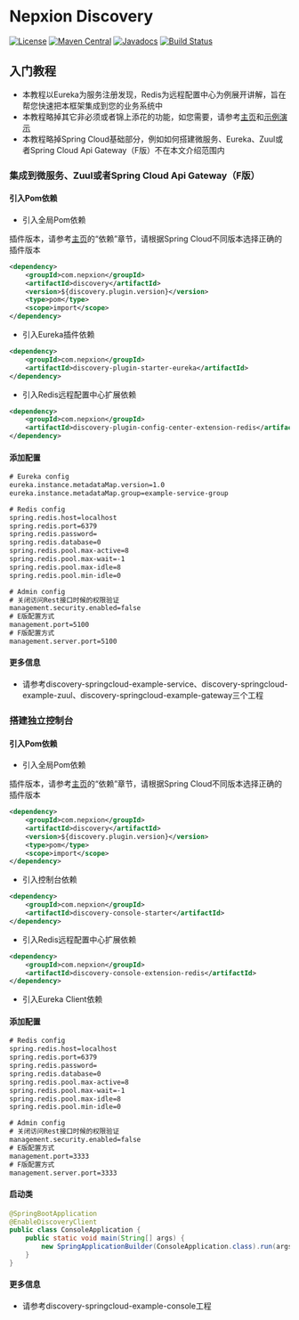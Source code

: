 # Nepxion Discovery
[![License](https://img.shields.io/badge/License-Apache%202.0-blue.svg?label=license)](https://github.com/Nepxion/Discovery/blob/master/LICENSE)
[![Maven Central](https://img.shields.io/maven-central/v/com.nepxion/discovery.svg?label=maven%20central)](http://search.maven.org/#search%7Cga%7C1%7Cg%3A%22com.nepxion%22%20AND%20discovery)
[![Javadocs](http://www.javadoc.io/badge/com.nepxion/discovery.svg)](http://www.javadoc.io/doc/com.nepxion/discovery)
[![Build Status](https://travis-ci.org/Nepxion/Discovery.svg?branch=master)](https://travis-ci.org/Nepxion/Discovery)

## 入门教程
- 本教程以Eureka为服务注册发现，Redis为远程配置中心为例展开讲解，旨在帮您快速把本框架集成到您的业务系统中
- 本教程略掉其它非必须或者锦上添花的功能，如您需要，请参考[主页](https://github.com/Nepxion/Discovery/blob/master/README.md)和[示例演示](https://github.com/Nepxion/Docs/blob/master/discovery-plugin-doc/README_EXAMPLE.md)
- 本教程略掉Spring Cloud基础部分，例如如何搭建微服务、Eureka、Zuul或者Spring Cloud Api Gateway（F版）不在本文介绍范围内

### 集成到微服务、Zuul或者Spring Cloud Api Gateway（F版）
#### 引入Pom依赖
- 引入全局Pom依赖

插件版本，请参考[主页](https://github.com/Nepxion/Discovery/blob/master/README.md)的“依赖”章节，请根据Spring Cloud不同版本选择正确的插件版本
```xml
<dependency>
    <groupId>com.nepxion</groupId>
    <artifactId>discovery</artifactId>
    <version>${discovery.plugin.version}</version>
    <type>pom</type>
    <scope>import</scope>
</dependency>
```
- 引入Eureka插件依赖
```xml
<dependency>
    <groupId>com.nepxion</groupId>
    <artifactId>discovery-plugin-starter-eureka</artifactId>
</dependency>
```
- 引入Redis远程配置中心扩展依赖
```xml
<dependency>
    <groupId>com.nepxion</groupId>
    <artifactId>discovery-plugin-config-center-extension-redis</artifactId>
</dependency>
```

#### 添加配置
```xml
# Eureka config
eureka.instance.metadataMap.version=1.0
eureka.instance.metadataMap.group=example-service-group

# Redis config
spring.redis.host=localhost
spring.redis.port=6379
spring.redis.password=
spring.redis.database=0
spring.redis.pool.max-active=8
spring.redis.pool.max-wait=-1
spring.redis.pool.max-idle=8
spring.redis.pool.min-idle=0

# Admin config
# 关闭访问Rest接口时候的权限验证
management.security.enabled=false
# E版配置方式
management.port=5100
# F版配置方式
management.server.port=5100
```

#### 更多信息
- 请参考discovery-springcloud-example-service、discovery-springcloud-example-zuul、discovery-springcloud-example-gateway三个工程

### 搭建独立控制台
#### 引入Pom依赖
- 引入全局Pom依赖

插件版本，请参考[主页](https://github.com/Nepxion/Discovery/blob/master/README.md)的“依赖”章节，请根据Spring Cloud不同版本选择正确的插件版本
```xml
<dependency>
    <groupId>com.nepxion</groupId>
    <artifactId>discovery</artifactId>
    <version>${discovery.plugin.version}</version>
    <type>pom</type>
    <scope>import</scope>
</dependency>
```
- 引入控制台依赖
```xml
<dependency>
    <groupId>com.nepxion</groupId>
    <artifactId>discovery-console-starter</artifactId>
</dependency>
```
- 引入Redis远程配置中心扩展依赖
```xml
<dependency>
    <groupId>com.nepxion</groupId>
    <artifactId>discovery-console-extension-redis</artifactId>
</dependency>
```
- 引入Eureka Client依赖

#### 添加配置
```xml
# Redis config
spring.redis.host=localhost
spring.redis.port=6379
spring.redis.password=
spring.redis.database=0
spring.redis.pool.max-active=8
spring.redis.pool.max-wait=-1
spring.redis.pool.max-idle=8
spring.redis.pool.min-idle=0

# Admin config
# 关闭访问Rest接口时候的权限验证
management.security.enabled=false
# E版配置方式
management.port=3333
# F版配置方式
management.server.port=3333
```

#### 启动类
```java
@SpringBootApplication
@EnableDiscoveryClient
public class ConsoleApplication {
    public static void main(String[] args) {
        new SpringApplicationBuilder(ConsoleApplication.class).run(args);
    }
}
```

#### 更多信息
- 请参考discovery-springcloud-example-console工程

